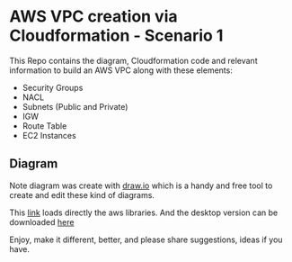 # AWS VPC creation via Cloudformation - Scenario 1

This Repo contains the diagram, Cloudformation code and relevant information to build an AWS VPC along with these elements:

- Security Groups
- NACL
- Subnets (Public and Private)
- IGW
- Route Table
- EC2 Instances


## Diagram

Note diagram was create with [draw.io](https://www.draw.io/) which is a handy and free tool to create and edit these kind of diagrams.

This [link](https://www.draw.io/?libs=aws2) loads directly the aws libraries.
And the desktop version can be downloaded [here](https://github.com/jgraph/drawio-desktop/releases/tag/v12.1.7)

Enjoy, make it different, better, and please share suggestions, ideas if you have.
